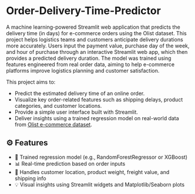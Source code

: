 # Order-Delivery-Time-Predictor

A machine learning-powered Streamlit web application that predicts the delivery time (in days) for e-commerce orders using the Olist dataset. This project helps logistics teams and customers anticipate delivery durations more accurately. Users input the payment value, purchase day of the week, and hour of purchase through an interactive Streamlit web app, which then provides a predicted delivery duration. The model was trained using features engineered from real order data, aiming to help e-commerce platforms improve logistics planning and customer satisfaction.

This project aims to:
- Predict the estimated delivery time of an online order.
- Visualize key order-related features such as shipping delays, product categories, and customer locations.
- Provide a simple user interface built with Streamlit.
- Deliver insights using a trained regression model on real-world data from [Olist e-commerce dataset](https://www.kaggle.com/datasets/olistbr/brazilian-ecommerce).

## ⚙️ Features

- 🧠 Trained regression model (e.g., RandomForestRegressor or XGBoost)
- 📊 Real-time prediction based on order inputs
- 📍 Handles customer location, product weight, freight value, and shipping info
- 💡 Visual insights using Streamlit widgets and Matplotlib/Seaborn plots

